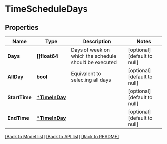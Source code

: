 # TimeScheduleDays

## Properties
Name | Type | Description | Notes
------------ | ------------- | ------------- | -------------
**Days** | **[]float64** | Days of week on which the schedule should be executed | [optional] [default to null]
**AllDay** | **bool** | Equivalent to selecting all days | [optional] [default to null]
**StartTime** | [***TimeInDay**](TimeInDay.md) |  | [optional] [default to null]
**EndTime** | [***TimeInDay**](TimeInDay.md) |  | [optional] [default to null]

[[Back to Model list]](../README.md#documentation-for-models) [[Back to API list]](../README.md#documentation-for-api-endpoints) [[Back to README]](../README.md)

